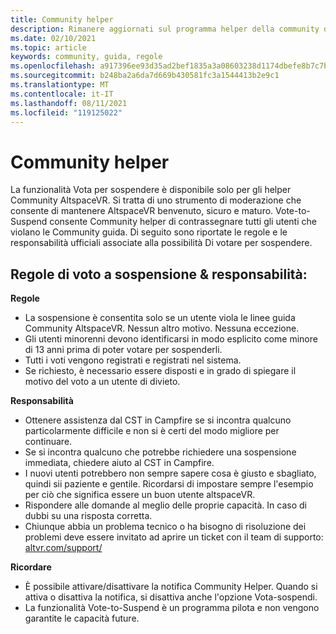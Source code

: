 ```yaml
---
title: Community helper
description: Rimanere aggiornati sul programma helper della community di AltspaceVR e sulle regole e le responsabilità dell'uso della funzionalità vote-to-suspend.
ms.date: 02/10/2021
ms.topic: article
keywords: community, guida, regole
ms.openlocfilehash: a917396ee93d35ad2bef1835a3a08603238d1174dbefe8b7c7b5add70fe29d51
ms.sourcegitcommit: b248ba2a6da7d669b430581fc3a1544413b2e9c1
ms.translationtype: MT
ms.contentlocale: it-IT
ms.lasthandoff: 08/11/2021
ms.locfileid: "119125022"
---
```

# <a name="community-helper-guide"></a>Community helper

La funzionalità Vota per sospendere è disponibile solo per gli helper Community AltspaceVR. Si tratta di uno strumento di moderazione che consente di mantenere AltspaceVR benvenuto, sicuro e maturo. Vote-to-Suspend consente Community helper di contrassegnare tutti gli utenti che violano le Community guida. Di seguito sono riportate le regole e le responsabilità ufficiali associate alla possibilità Di votare per sospendere. 

## <a name="vote-to-suspend-rules--responsibilities"></a>Regole di voto a sospensione & responsabilità: 

**Regole** 

* La sospensione è consentita solo se un utente viola le linee guida Community AltspaceVR. Nessun altro motivo. Nessuna eccezione.  
* Gli utenti minorenni devono identificarsi in modo esplicito come minore di 13 anni prima di poter votare per sospenderli. 
* Tutti i voti vengono registrati e registrati nel sistema. 
* Se richiesto, è necessario essere disposti e in grado di spiegare il motivo del voto a un utente di divieto. 

**Responsabilità** 

* Ottenere assistenza dal CST in Campfire se si incontra qualcuno particolarmente difficile e non si è certi del modo migliore per continuare.  
* Se si incontra qualcuno che potrebbe richiedere una sospensione immediata, chiedere aiuto al CST in Campfire. 
* I nuovi utenti potrebbero non sempre sapere cosa è giusto e sbagliato, quindi sii paziente e gentile. Ricordarsi di impostare sempre l'esempio per ciò che significa essere un buon utente altspaceVR. 
* Rispondere alle domande al meglio delle proprie capacità. In caso di dubbi su una risposta corretta. 
* Chiunque abbia un problema tecnico o ha bisogno di risoluzione dei problemi deve essere invitato ad aprire un ticket con il team di supporto: [altvr.com/support/](https://help.altvr.com/hc/requests/new?ticket_form_id=114093998653)

**Ricordare** 

* È possibile attivare/disattivare la notifica Community Helper. Quando si attiva o disattiva la notifica, si disattiva anche l'opzione Vota-sospendi. 
* La funzionalità Vote-to-Suspend è un programma pilota e non vengono garantite le capacità future. 